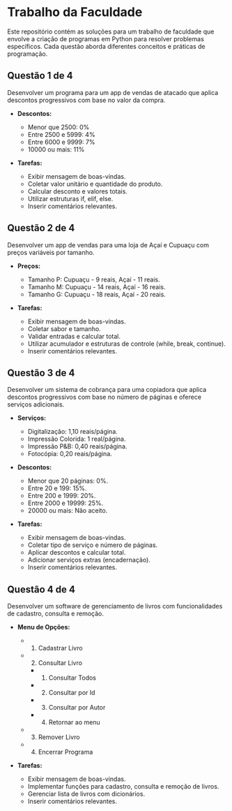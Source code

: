 # Trabalho da Faculdade

Este repositório contém as soluções para um trabalho de faculdade que envolve a criação de programas em Python para resolver problemas específicos. Cada questão aborda diferentes conceitos e práticas de programação.

## Questão 1 de 4

Desenvolver um programa para um app de vendas de atacado que aplica descontos progressivos com base no valor da compra.

- **Descontos:** 
  - Menor que 2500: 0%
  - Entre 2500 e 5999: 4%
  - Entre 6000 e 9999: 7%
  - 10000 ou mais: 11%
  
- **Tarefas:**
  - Exibir mensagem de boas-vindas.
  - Coletar valor unitário e quantidade do produto.
  - Calcular desconto e valores totais.
  - Utilizar estruturas if, elif, else.
  - Inserir comentários relevantes.

## Questão 2 de 4

Desenvolver um app de vendas para uma loja de Açaí e Cupuaçu com preços variáveis por tamanho.

- **Preços:**
  - Tamanho P: Cupuaçu - 9 reais, Açaí - 11 reais.
  - Tamanho M: Cupuaçu - 14 reais, Açaí - 16 reais.
  - Tamanho G: Cupuaçu - 18 reais, Açaí - 20 reais.
  
- **Tarefas:**
  - Exibir mensagem de boas-vindas.
  - Coletar sabor e tamanho.
  - Validar entradas e calcular total.
  - Utilizar acumulador e estruturas de controle (while, break, continue).
  - Inserir comentários relevantes.

## Questão 3 de 4

Desenvolver um sistema de cobrança para uma copiadora que aplica descontos progressivos com base no número de páginas e oferece serviços adicionais.

- **Serviços:**
  - Digitalização: 1,10 reais/página.
  - Impressão Colorida: 1 real/página.
  - Impressão P&B: 0,40 reais/página.
  - Fotocópia: 0,20 reais/página.
  
- **Descontos:**
  - Menor que 20 páginas: 0%.
  - Entre 20 e 199: 15%.
  - Entre 200 e 1999: 20%.
  - Entre 2000 e 19999: 25%.
  - 20000 ou mais: Não aceito.
  
- **Tarefas:**
  - Exibir mensagem de boas-vindas.
  - Coletar tipo de serviço e número de páginas.
  - Aplicar descontos e calcular total.
  - Adicionar serviços extras (encadernação).
  - Inserir comentários relevantes.

## Questão 4 de 4

Desenvolver um software de gerenciamento de livros com funcionalidades de cadastro, consulta e remoção.

- **Menu de Opções:**
  - 1) Cadastrar Livro
  - 2) Consultar Livro
    - 1. Consultar Todos
    - 2. Consultar por Id
    - 3. Consultar por Autor
    - 4. Retornar ao menu
  - 3) Remover Livro
  - 4) Encerrar Programa
  
- **Tarefas:**
  - Exibir mensagem de boas-vindas.
  - Implementar funções para cadastro, consulta e remoção de livros.
  - Gerenciar lista de livros com dicionários.
  - Inserir comentários relevantes.
